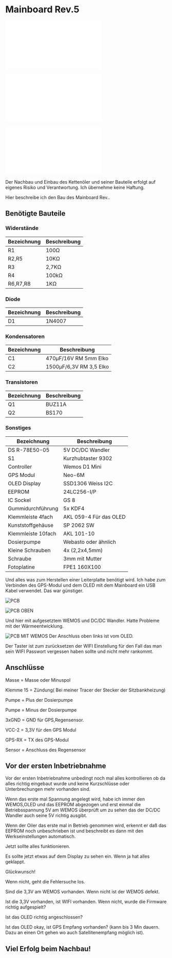 # Mainboard Rev.5

![Schaltplan](PDF/SCHALTPLAN.pdf)

![Schaltplan](PDF/LAYOUT.pdf)

![Schaltplan](PDF/BESTUEKUNGSPLAN.pdf)

Der Nachbau und Einbau des Kettenöler und seiner Bauteile erfolgt auf eigenes Risiko und Verantwortung. Ich übernehme keine Haftung.

Hier beschreibe ich den Bau des Mainboard Rev..

## Benötigte Bauteile

### Widerstände

|Bezeichnung        |Beschreibung               |
|-------------------|---------------------------|
|R1                 |100Ω                       |
|R2,R5              |10KΩ                       |
|R3                 |2,7KΩ                      |
|R4                 |100kΩ                      |
R6,R7,R8            |1KΩ                        |

### Diode

|Bezeichnung        |Beschreibung               |
|-------------------|---------------------------|
|D1                 |1N4007                     |

### Kondensatoren

|Bezeichnung        |Beschreibung               |
|-------------------|---------------------------|
|C1                 |470µF/16V  RM 5mm  Elko    |
|C2                 |1500µF/6,3V RM 3,5  Elko   |

### Transistoren

|Bezeichnung        |Beschreibung               |
|-------------------|---------------------------|
|Q1                 |BUZ11A                     |
|Q2                 |BS170                      |

### Sonstiges

|Bezeichnung        |Beschreibung               |
|-------------------|---------------------------|
|DS R-78E50-05      |5V DC/DC Wandler           |
|S1                 |Kurzhubtaster 9302         |
|Controller         |Wemos D1 Mini              |
|GPS Modul          |Neo-6M                     |
|OLED Display       |SSD1306 Weiss I2C          |
|EEPROM             |24LC256-I/P                |
|IC Sockel          |GS 8                       |
|Gummidurchführung  |5x	KDF4                    |
|Klemmleiste 4fach  |AKL 059-4  Für das OLED    |
|Kunststoffgehäuse  |SP 2062 SW                 |
|Klemmleiste 10fach |AKL 101-10                 |
|Dosierpumpe        |Webasto oder ähnlich       |
|Kleine Schrauben   |4x (2,2x4,5mm)             |
|Schraube           |3mm mit Mutter             |
|Fotoplatine        |FPE1 160X100               |

Und alles was zum Herstellen einer Leiterplatte benötigt wird.
Ich habe zum Verbinden des GPS-Modul und dem OLED mit dem Mainboard ein USB Kabel verwendet. Das war günstiger.

![PCB](PNG/PCB.png)

![PCB OBEN](PNG/PCB_OBEN.png)

Und hier mit aufgesetztem WEMOS und DC/DC Wandler. Hatte Probleme mit der Wärmeentwicklung.

![PCB MIT WEMOS](PNG/MIT_WEMOS.png)
Der Anschluss oben links ist vom OLED.

Der Taster ist zum zurücksetzen der WIFI Einstellung für den Fall das man sein WIFI Passwort vergessen haben sollte und nicht mehr rankommt.

## Anschlüsse

Masse       = Masse oder Minuspol

Klemme 15   = Zündung( Bei meiner Tracer der Stecker der Sitzbankheizung)

Pumpe       = Plus der Dosierpumpe

Pumpe       =   Minus der Dosierpumpe

3xGND       = GND für GPS,Regensensor.

VCC-2       = 3,3V für den GPS Modul

GPS-RX      = TX des GPS-Modul

Sensor      = Anschluss des Regensensor

## Vor der ersten Inbetriebnahme

Vor der ersten Inbetriebnahme unbedingt noch mal alles kontrollieren ob da alles richtig eingebaut wurde und keine Kurzschlüsse oder Unterbrechungen mehr vorhanden sind.

Wenn das erste mal Spannung angelegt wird, habe ich immer den WEMOS,OLED und das EEPROM abgezogen und erst einmal die Betriebsspannung 5V am WEMOS überprüft um zu sehen das der DC/DC Wandler auch seine 5V richtig ausgibt.

Wenn der Oiler das erste mal in Betrieb genommen wird, erkennt er daß das EEPROM noch unbeschrieben ist und beschreibt es dann mit den Werkseinstellungen automatisch.

Jetzt sollte alles funktionieren.

Es sollte jetzt etwas auf dem Display zu sehen ein. Wenn ja hat alles geklappt.

Glückwunsch!

Wenn nicht, geht die Fehlersuche los.

Sind die 3,3V am WEMOS vorhanden. Wenn nicht ist der WEMOS defekt.

Ist die 3,3V vorhanden, ist WIFI vorhanden. Wenn nicht, wurde die Firmware richtig aufgespielt?

Ist das OLED richtig angeschlossen?

Ist das OLED okay, ist GPS Empfang vorhanden? (kann bis 3 Min dauern. Dazu an einen Ort gehen wo auch Satellitenempfang möglich ist).

## Viel Erfolg beim Nachbau!

